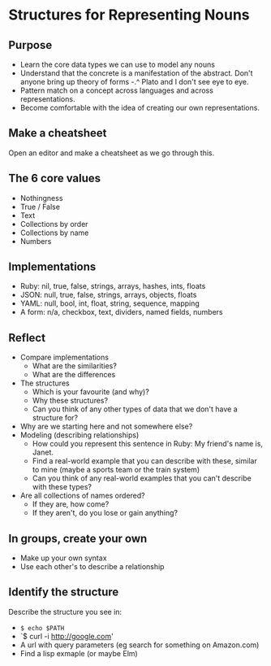 Structures for Representing Nouns
=================================


Purpose
-------

* Learn the core data types we can use to model any nouns
* Understand that the concrete is a manifestation of the abstract.
  Don't anyone bring up theory of forms -.^ Plato and I don't see eye to eye.
* Pattern match on a concept across languages and across representations.
* Become comfortable with the idea of creating our own representations.


Make a cheatsheet
-----------------

Open an editor and make a cheatsheet as we go through this.


The 6 core values
------------------

* Nothingness
* True / False
* Text
* Collections by order
* Collections by name
* Numbers


Implementations
---------------

* Ruby: nil, true, false, strings, arrays, hashes, ints, floats
* JSON: null, true, false, strings, arrays, objects, floats
* YAML: null, bool, int, float, string, sequence, mapping
* A form: n/a, checkbox, text, dividers, named fields, numbers


Reflect
-------

* Compare implementations
  * What are the similarities?
  * What are the differences
* The structures
  * Which is your favourite (and why)?
  * Why these structures?
  * Can you think of any other types of data that we don't have a structure for?
* Why are we starting here and not somewhere else?
* Modeling (describing relationships)
  * How could you represent this sentence in Ruby: My friend's name is, Janet.
  * Find a real-world example that you can describe with these, similar to mine (maybe a sports team or the train system)
  * Can you think of any real-world examples that you can't describe with these types?
* Are all collections of names ordered?
  * If they are, how come?
  * If they aren't, do you lose or gain anything?


In groups, create your own
--------------------------

* Make up your own syntax
* Use each other's to describe a relationship


Identify the structure
----------------------

Describe the structure you see in:

* `$ echo $PATH`
* `$ curl -i http://google.com'
* A url with query parameters (eg search for something on Amazon.com)
* Find a lisp exmaple (or maybe Elm)

